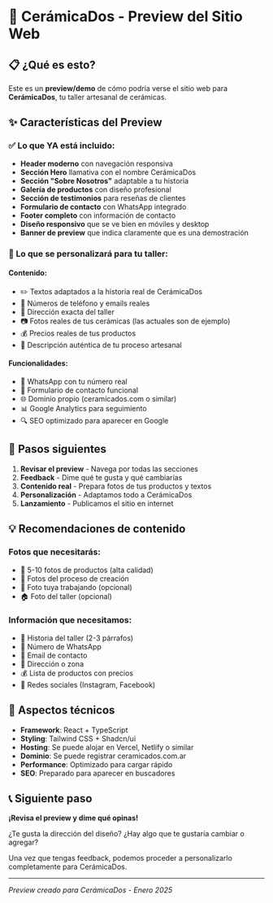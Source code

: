 # 🎨 CerámicaDos - Preview del Sitio Web

## 📋 ¿Qué es esto?

Este es un **preview/demo** de cómo podría verse el sitio web para **CerámicaDos**, tu taller artesanal de cerámicas. 

## ✨ Características del Preview

### ✅ Lo que YA está incluido:
- **Header moderno** con navegación responsiva
- **Sección Hero** llamativa con el nombre CerámicaDos
- **Sección "Sobre Nosotros"** adaptable a tu historia
- **Galería de productos** con diseño profesional
- **Sección de testimonios** para reseñas de clientes
- **Formulario de contacto** con WhatsApp integrado
- **Footer completo** con información de contacto
- **Diseño responsivo** que se ve bien en móviles y desktop
- **Banner de preview** que indica claramente que es una demostración

### 🔧 Lo que se personalizará para tu taller:

#### Contenido:
- ✏️ Textos adaptados a la historia real de CerámicaDos
- 📱 Números de teléfono y emails reales
- 📍 Dirección exacta del taller
- 📷 Fotos reales de tus cerámicas (las actuales son de ejemplo)
- 💰 Precios reales de tus productos
- 📝 Descripción auténtica de tu proceso artesanal

#### Funcionalidades:
- 💬 WhatsApp con tu número real
- 📧 Formulario de contacto funcional
- 🌐 Dominio propio (ceramicados.com o similar)
- 📊 Google Analytics para seguimiento
- 🔍 SEO optimizado para aparecer en Google

## 🚀 Pasos siguientes

1. **Revisar el preview** - Navega por todas las secciones
2. **Feedback** - Dime qué te gusta y qué cambiarías
3. **Contenido real** - Prepara fotos de tus productos y textos
4. **Personalización** - Adaptamos todo a CerámicaDos
5. **Lanzamiento** - Publicamos el sitio en internet

## 💡 Recomendaciones de contenido

### Fotos que necesitarás:
- 📸 5-10 fotos de productos (alta calidad)
- 🏺 Fotos del proceso de creación
- 👤 Foto tuya trabajando (opcional)
- 🏠 Foto del taller (opcional)

### Información que necesitamos:
- 📝 Historia del taller (2-3 párrafos)
- 📱 Número de WhatsApp
- 📧 Email de contacto
- 📍 Dirección o zona
- 💰 Lista de productos con precios
- 🎯 Redes sociales (Instagram, Facebook)

## 🎨 Aspectos técnicos

- **Framework**: React + TypeScript
- **Styling**: Tailwind CSS + Shadcn/ui
- **Hosting**: Se puede alojar en Vercel, Netlify o similar
- **Dominio**: Se puede registrar ceramicados.com.ar
- **Performance**: Optimizado para cargar rápido
- **SEO**: Preparado para aparecer en buscadores

## 📞 Siguiente paso

**¡Revisa el preview y dime qué opinas!**

¿Te gusta la dirección del diseño? ¿Hay algo que te gustaría cambiar o agregar? 

Una vez que tengas feedback, podemos proceder a personalizarlo completamente para CerámicaDos.

---

*Preview creado para CerámicaDos - Enero 2025*
